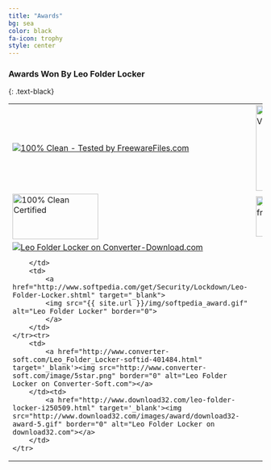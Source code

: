 ```yaml
---
title: "Awards"
bg: sea
color: black
fa-icon: trophy
style: center
---
```


### Awards Won By Leo Folder Locker
{: .text-black}

<table id="award-table" style="width: 100%">
	<tr>
		<td>
			 <a href="http://www.freewarefiles.com/Leo-Folder-Locker_program_101153.html"><img src="{{ site.url }}/img/fwf.png" border="0" alt="100% Clean - Tested by FreewareFiles.com"></a>
		</td>
		<td>
			<a href="http://leo-folder-locker.software.informer.com/" target="_blank"><img border="0" src="http://img.informer.com/awards/si-award-clean.png" alt="Software Informer Virus Free award" height="170" width="170" /></a>
		</td>
	</tr><tr>
		<td>
			<a href="http://www.litefile.com/leo-folder-locker.html" target="_blank"><img border="0" src="http://www.litefile.com/images/cleancertified.jpg" alt="100% Clean Certified" width="170" height="90" /></a>
		</td>
		<td>
			<a href="http://www.freewarepark.com/leo-folder-locker.html" target="_blank"><img src="http://www.freewarepark.com/images/freewarepark_5award160x80.png" border="0" width="160" height="80" alt="Leo Folder Locker freeware" /></a>
		</td>
	</tr><tr>
		<td>
			<a href="http://www.converter-download.com/Leo_Folder_Locker-softinfo-378319.html" target="_blank"><img src="http://www.converter-download.com/image/converter-download-award.png" border="0" alt="Leo Folder Locker on Converter-Download.com"></a>

		</td>
		<td>
			<a href="http://www.softpedia.com/get/Security/Lockdown/Leo-Folder-Locker.shtml" target="_blank">
			<img src="{{ site.url }}/img/softpedia_award.gif" alt="Leo Folder Locker" border="0">
			</a>
		</td>
	</tr><tr>
		<td>
			<a href="http://www.converter-soft.com/Leo_Folder_Locker-softid-401484.html" target='_blank'><img src="http://www.converter-soft.com/image/5star.png" border="0" alt="Leo Folder Locker on Converter-Soft.com"></a>
		</td><td>
			<a href="http://www.download32.com/leo-folder-locker-i250509.html" target='_blank'><img src="http://www.download32.com/images/award/download32-award-5.gif" border="0" alt="Leo Folder Locker on download32.com"></a>
		</td>
	</tr>
</table>
